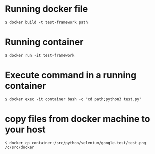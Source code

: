 # Running docker file
`$ docker build -t test-framework path`

# Running container
`$ docker run -it test-framework`

# Execute command in a running container
`$ docker exec -it container bash -c "cd path;python3 test.py"`

# copy files from docker machine to your host
`$ docker cp container:/src/python/selenium/google-test/test.png /c/src/docker`